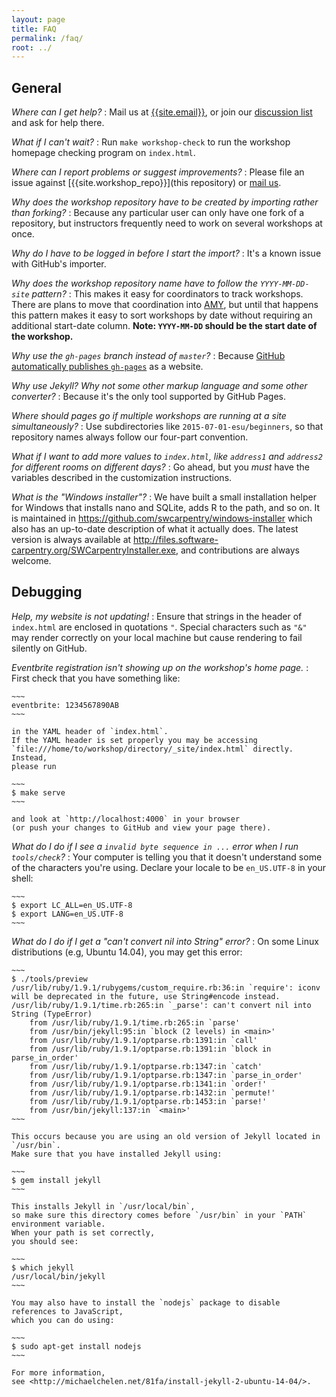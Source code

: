 ```yaml
---
layout: page
title: FAQ
permalink: /faq/
root: ../
---
```


## General

*Where can I get help?*
:   Mail us at [{{site.email}}](mailto:{{site.email}}),
    or join our [discussion list]({{site.swc_site}}/join/)
    and ask for help there.

*What if I can't wait?*
:   Run `make workshop-check` to run the workshop homepage checking program on `index.html`.

*Where can I report problems or suggest improvements?*
:   Please file an issue against [{{site.workshop_repo}}](this repository)
    or [mail us](mailto:{{site.email}}).

*Why does the workshop repository have to be created by importing rather than forking?*
:   Because any particular user can only have one fork of a repository,
    but instructors frequently need to work on several workshops at once.

*Why do I have to be logged in before I start the import?*
:   It's a known issue with GitHub's importer.

*Why does the workshop repository name have to follow the `YYYY-MM-DD-site` pattern?*
:   This makes it easy for coordinators to track workshops.
    There are plans to move that coordination into [AMY][amy],
    but until that happens this pattern makes it easy to sort workshops
    by date without requiring an additional start-date column.
    **Note: `YYYY-MM-DD` should be the start date of the workshop.**

*Why use the `gh-pages` branch instead of `master`?*
:   Because [GitHub automatically publishes `gh-pages`][github-pages] as a website.

*Why use Jekyll?  Why not some other markup language and some other converter?*
:   Because it's the only tool supported by GitHub Pages.

*Where should pages go if multiple workshops are running at a site simultaneously?*
:   Use subdirectories like `2015-07-01-esu/beginners`,
    so that repository names always follow our four-part convention.

*What if I want to add more values to `index.html`, like `address1` and `address2` for different rooms on different days?*
:   Go ahead,
    but you *must* have the variables described in the customization instructions.

*What is the "Windows installer"?*
:   We have built a small installation helper for Windows
    that installs nano and SQLite, adds R to the path, and so on.
    It is maintained in
    <https://github.com/swcarpentry/windows-installer>
    which also has an up-to-date description of what it actually does.
    The latest version is always available at
    <http://files.software-carpentry.org/SWCarpentryInstaller.exe>,
    and contributions are always welcome.

## Debugging

*Help, my website is not updating!*
:   Ensure that strings in the header of `index.html` are enclosed in quotations `"`.
    Special characters such as `"&"` may render correctly on your local machine
    but cause rendering to fail silently on GitHub.

*Eventbrite registration isn't showing up on the workshop's home page.*
:   First check that you have something like:

    ~~~
    eventbrite: 1234567890AB
    ~~~

    in the YAML header of `index.html`.
    If the YAML header is set properly you may be accessing
    `file:///home/to/workshop/directory/_site/index.html` directly.
    Instead,
    please run

    ~~~
    $ make serve
    ~~~

    and look at `http://localhost:4000` in your browser
    (or push your changes to GitHub and view your page there).

*What do I do if I see a `invalid byte sequence in ...` error when I run `tools/check`?*
:   Your computer is telling you that it doesn't understand some of the characters you're using.
    Declare your locale to be `en_US.UTF-8` in your shell:

    ~~~
    $ export LC_ALL=en_US.UTF-8
    $ export LANG=en_US.UTF-8
    ~~~

*What do I do if I get a "can't convert nil into String" error?*
:   On some Linux distributions (e.g, Ubuntu 14.04), you may get this error:

    ~~~
    $ ./tools/preview
    /usr/lib/ruby/1.9.1/rubygems/custom_require.rb:36:in `require': iconv will be deprecated in the future, use String#encode instead.
    /usr/lib/ruby/1.9.1/time.rb:265:in `_parse': can't convert nil into String (TypeError)
	    from /usr/lib/ruby/1.9.1/time.rb:265:in `parse'
	    from /usr/bin/jekyll:95:in `block (2 levels) in <main>'
	    from /usr/lib/ruby/1.9.1/optparse.rb:1391:in `call'
	    from /usr/lib/ruby/1.9.1/optparse.rb:1391:in `block in parse_in_order'
	    from /usr/lib/ruby/1.9.1/optparse.rb:1347:in `catch'
	    from /usr/lib/ruby/1.9.1/optparse.rb:1347:in `parse_in_order'
	    from /usr/lib/ruby/1.9.1/optparse.rb:1341:in `order!'
	    from /usr/lib/ruby/1.9.1/optparse.rb:1432:in `permute!'
	    from /usr/lib/ruby/1.9.1/optparse.rb:1453:in `parse!'
	    from /usr/bin/jekyll:137:in `<main>'
    ~~~

    This occurs because you are using an old version of Jekyll located in `/usr/bin`.
    Make sure that you have installed Jekyll using:

    ~~~
    $ gem install jekyll
    ~~~

    This installs Jekyll in `/usr/local/bin`,
    so make sure this directory comes before `/usr/bin` in your `PATH` environment variable.
    When your path is set correctly,
    you should see:

    ~~~
    $ which jekyll
    /usr/local/bin/jekyll
    ~~~

    You may also have to install the `nodejs` package to disable references to JavaScript,
    which you can do using:

    ~~~
    $ sudo apt-get install nodejs
    ~~~

    For more information,
    see <http://michaelchelen.net/81fa/install-jekyll-2-ubuntu-14-04/>.

[amy]: https://github.com/swcarpentry/amy
[github-pages]: https://help.github.com/articles/creating-project-pages-manually/
